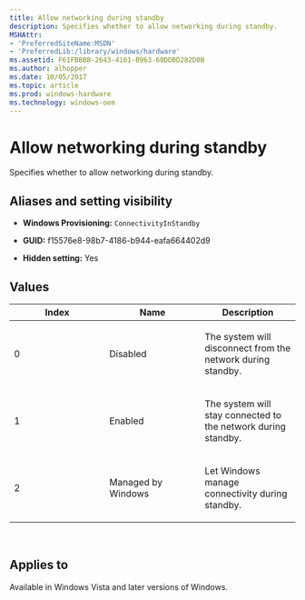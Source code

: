 ```yaml
---
title: Allow networking during standby
description: Specifies whether to allow networking during standby.
MSHAttr:
- 'PreferredSiteName:MSDN'
- 'PreferredLib:/library/windows/hardware'
ms.assetid: F61FBBB8-2643-4161-B963-60DDBD282D0B
ms.author: alhopper
ms.date: 10/05/2017
ms.topic: article
ms.prod: windows-hardware
ms.technology: windows-oem
---
```


# <span id="p_customize_converged.no_subgroup_settings_allow_wi-fi_networking_during_standby"></span>Allow networking during standby


Specifies whether to allow networking during standby.

## <span id="Aliases_and_setting_visibility"></span><span id="aliases_and_setting_visibility"></span><span id="ALIASES_AND_SETTING_VISIBILITY"></span>Aliases and setting visibility


-   **Windows Provisioning:** `ConnectivityInStandby`

-   **GUID:** f15576e8-98b7-4186-b944-eafa664402d9

-   **Hidden setting:** Yes

## <span id="Values"></span><span id="values"></span><span id="VALUES"></span>Values


<table>
<colgroup>
<col width="33%" />
<col width="33%" />
<col width="33%" />
</colgroup>
<thead>
<tr class="header">
<th>Index</th>
<th>Name</th>
<th>Description</th>
</tr>
</thead>
<tbody>
<tr class="odd">
<td><p>0</p></td>
<td><p>Disabled</p></td>
<td><p>The system will disconnect from the network during standby.</p></td>
</tr>
<tr class="even">
<td><p>1</p></td>
<td><p>Enabled</p></td>
<td><p>The system will stay connected to the network during standby.</p></td>
</tr>
<tr class="odd">
<td><p>2</p></td>
<td><p>Managed by Windows</p></td>
<td><p>Let Windows manage connectivity during standby.</p></td>
</tr>
</tbody>
</table>

 

## <span id="Applies_to"></span><span id="applies_to"></span><span id="APPLIES_TO"></span>Applies to


Available in Windows Vista and later versions of Windows.